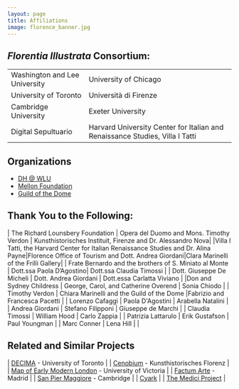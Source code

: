 ```yaml
---
layout: page
title: Affiliations
image: florence_banner.jpg
---
```


## <em>Florentia Illustrata</em> Consortium:

<table class="table">
	<tr>
		<td>Washington and Lee University</td>
		<td>University of Chicago</td>
	</tr>
	<tr>
		<td>University of Toronto</td>
		<td>Università di Firenze</td>
	</tr>
	<tr>
		<td>Cambridge University</td>
		<td>Exeter University</td>
	</tr>
		<tr>
		<td>Digital Sepultuario</td>
		<td>Harvard University Center for Italian and Renaissance Studies, Villa I Tatti</td>
	</tr>
</table>

## Organizations

* [DH @ WLU](https://digitalhumanities.wlu.edu/) 
* [Mellon Foundation](https://mellon.org/)
* [Guild of the Dome](http://www.guildofthedome.com/)

## Thank You to the Following:

| The Richard Lounsbery Foundation  | Opera del Duomo and Mons. Timothy Verdon  | Kunsthistorisches Instituit, Firenze and Dr. Alessandro Nova|
|Villa I Tatti, the Harvard Center for Italian Renaissance Studies and Dr. Alina Payne|Florence Office of Tourism and Dott. Andrea Giordani|Clara Marinelli of the Frilli Gallery|
| Frate Bernardo and the brothers of S. Miniato al Monte |  Dott.ssa Paola D’Agostino| Dott.ssa Claudia Timossi  |
| Dott. Giuseppe De Micheli  | Dott. Andrea Giordani  | Dott.essa Carlatta Viviano  |
|Don and Sydney Childress   | George, Carol, and Catherine Overend  | Sonia Chiodo  |
| Timothy Verdon  | Chiara Marinelli and the Guild of the Dome  |Fabrizio and Francesca Pacetti   |
| Lorenzo Cafaggi  | Paola D'Agostini  | Arabella Natalini  |
| Andrea Giordani  | Stefano Filipponi  | Giuseppe de Marchi  |
| Claudia Timossi  | William Hood  | Carlo Zappia  |
| Patrizia Lattarulo  | Erik Gustafson  | Paul Youngman  |
| Marc Conner  | Lena Hill   |   |



## Related and Similar Projects

| [DECIMA](https://decima-map.net/) - University of Toronto |
| [Cenobium](https://www.khi.fi.it/4824501/cenobium) - Kunsthistorisches Florenz |
| [Map of Early Modern London](https://mapoflondon.uvic.ca/) - University of Victoria |
| [Factum Arte](http://www.factum-arte.com/) - Madrid |
| [San Pier Maggiore](https://www.youtube.com/watch?v=ZUXa1nDtOB0) - Cambridge |
| [Cyark](http://www.cyark.org/) |
| [The Medici Project](http://www.medici.org/) |
